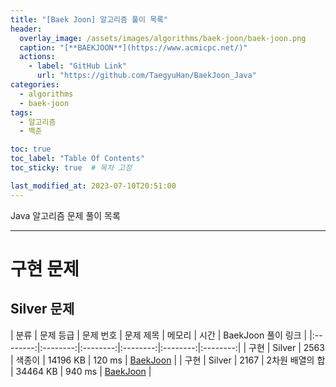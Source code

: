 ```yaml
---
title: "[Baek Joon] 알고리즘 풀이 목록"
header:
  overlay_image: /assets/images/algorithms/baek-joon/baek-joon.png
  caption: "[**BAEKJOON**](https://www.acmicpc.net/)"
  actions:
    - label: "GitHub Link"
      url: "https://github.com/TaegyuHan/BaekJoon_Java"
categories:
  - algorithms
  - baek-joon
tags:
  - 알고리즘
  - 백준

toc: true
toc_label: "Table Of Contents"
toc_sticky: true  # 목차 고정

last_modified_at: 2023-07-10T20:51:00
---
```


Java 알고리즘 문제 풀이 목록

---

# 구현 문제

## Silver 문제 

| 분류 | 문제 등급 | 문제 번호 | 문제 제목 | 메모리 | 시간 | BaekJoon 풀이 링크 |
|:--------:|:--------:|:--------:|:--------:|:--------:|:--------:|
| 구현 | Silver | 2563 | 색종이 | 14196 KB | 120 ms | [BaekJoon](https://www.acmicpc.net/source/63250550) |
| 구현 | Silver | 2167 | 2차원 배열의 합 | 34464 KB | 940 ms | [BaekJoon](https://www.acmicpc.net/source/63254977) |
